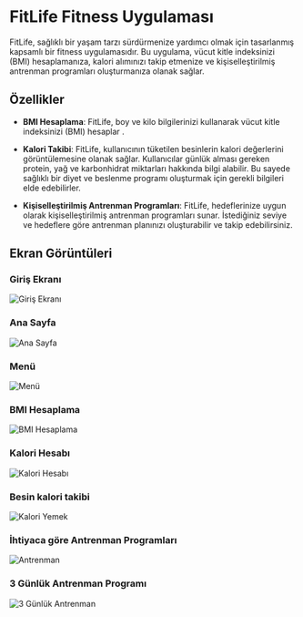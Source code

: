 # FitLife Fitness Uygulaması


FitLife, sağlıklı bir yaşam tarzı sürdürmenize yardımcı olmak için tasarlanmış kapsamlı bir fitness uygulamasıdır. Bu uygulama, vücut kitle indeksinizi (BMI) hesaplamanıza, kalori alımınızı takip etmenize ve kişiselleştirilmiş antrenman programları oluşturmanıza olanak sağlar.


## Özellikler


- **BMI Hesaplama**: FitLife, boy ve kilo bilgilerinizi kullanarak vücut kitle indeksinizi (BMI) hesaplar .

- **Kalori Takibi**: FitLife, kullanıcının tüketilen besinlerin kalori değerlerini görüntülemesine olanak sağlar. Kullanıcılar günlük alması gereken protein, yağ ve karbonhidrat miktarları hakkında bilgi alabilir. Bu sayede sağlıklı bir diyet ve beslenme programı oluşturmak için gerekli bilgileri elde edebilirler.

- **Kişiselleştirilmiş Antrenman Programları**: FitLife, hedeflerinize uygun olarak kişiselleştirilmiş antrenman programları sunar. İstediğiniz seviye ve hedeflere göre antrenman planınızı oluşturabilir ve takip edebilirsiniz.


## Ekran Görüntüleri



### Giriş Ekranı

![Giriş Ekranı](screenshots/login.png)

### Ana Sayfa

![Ana Sayfa](screenshots/mainpage.png)

### Menü

![Menü](screenshots/menu.png)

### BMI Hesaplama

![BMI Hesaplama](screenshots/bmi.png)

### Kalori Hesabı

![Kalori Hesabı](screenshots/kalorihesabı.png)

### Besin kalori takibi

![Kalori Yemek](screenshots/kaloriyemek.png)

### İhtiyaca göre Antrenman Programları 

![Antrenman](screenshots/antrenman.png)

### 3 Günlük Antrenman Programı

![3 Günlük Antrenman](screenshots/3günlükantrenman.png)

               




